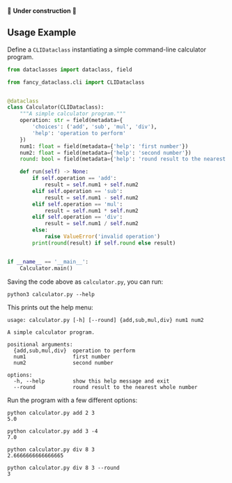 🚧 **Under construction** 🚧

## Usage Example

Define a `CLIDataclass` instantiating a simple command-line calculator program.

```python
from dataclasses import dataclass, field

from fancy_dataclass.cli import CLIDataclass


@dataclass
class Calculator(CLIDataclass):
    """A simple calculator program."""
    operation: str = field(metadata={
        'choices': ('add', 'sub', 'mul', 'div'),
        'help': 'operation to perform'
    })
    num1: float = field(metadata={'help': 'first number'})
    num2: float = field(metadata={'help': 'second number'})
    round: bool = field(metadata={'help': 'round result to the nearest whole number'})

    def run(self) -> None:
        if self.operation == 'add':
            result = self.num1 + self.num2
        elif self.operation == 'sub':
            result = self.num1 - self.num2
        elif self.operation == 'mul':
            result = self.num1 * self.num2
        elif self.operation == 'div':
            result = self.num1 / self.num2
        else:
            raise ValueError('invalid operation')
        print(round(result) if self.round else result)


if __name__ == '__main__':
    Calculator.main()
```

Saving the code above as `calculator.py`, you can run:

```text
python3 calculator.py --help
```

This prints out the help menu:

```text
usage: calculator.py [-h] [--round] {add,sub,mul,div} num1 num2

A simple calculator program.

positional arguments:
  {add,sub,mul,div}  operation to perform
  num1               first number
  num2               second number

options:
  -h, --help         show this help message and exit
  --round            round result to the nearest whole number
```

Run the program with a few different options:

```text
python calculator.py add 2 3
5.0

python calculator.py add 3 -4
7.0

python calculator.py div 8 3
2.6666666666666665

python calculator.py div 8 3 --round
3
```
